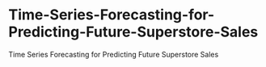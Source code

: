 # Time-Series-Forecasting-for-Predicting-Future-Superstore-Sales
Time Series Forecasting for Predicting Future Superstore Sales
